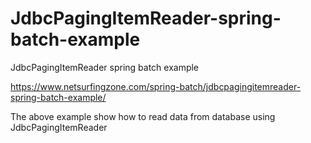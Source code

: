 # JdbcPagingItemReader-spring-batch-example
JdbcPagingItemReader spring batch example

https://www.netsurfingzone.com/spring-batch/jdbcpagingitemreader-spring-batch-example/

The above example show how to read data from database using JdbcPagingItemReader
